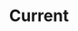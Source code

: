 ---
blog: https://current.com/blog
facebook: https://facebook.com/CurrentDebitCard
instagram: https://instagram.com/Current
linkedin: https://linkedin.com/company/current
logohandle: current
sort: current
title: Current
twitter: https://x.com/current
website: https://current.com/
---